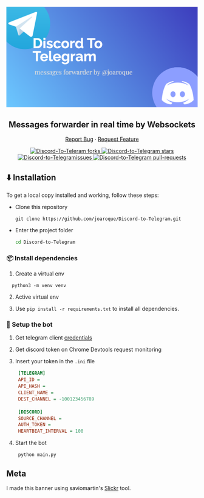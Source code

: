 <p align="center">
  <a href="https://github.com/joaroque/Discord-to-Telegram">
    <img alt="Discord-to-Telegram banner" src="screenshots/banner.png" width="630" />
  </a>
</p>
<h2 align="center">Messages forwarder in real time by Websockets</h2>
<p align="center">
    <a href="https://github.com/joaroque/Discord-to-Telegram/issues">Report Bug</a>
    ·
    <a href="https://github.com/joaroque/Discord-to-Telegram/issues">Request Feature</a>
</p>
<p align="center">
  <a href="https://github.com/joaroque/Discord-to-Telegram/fork" target="blank">
    <img src="https://img.shields.io/github/forks/joaroque/Discord-to-Telegram?style=flat-square" alt="Discord-To-Teleram forks"/>
  </a>
  <a href="https://github.com/joaroque/Discord-to-Telegram/stargazers" target="blank">
    <img src="https://img.shields.io/github/stars/joaroque/Discord-to-Telegram?style=flat-square" alt="Discord-to-Telegram stars"/>
  </a>
  <a href="https://github.com/joaroque/Discord-to-Telegram/issues" target="blank">
    <img src="https://img.shields.io/github/issues/joaroque/Discord-to-Telegram?style=flat-square" alt="Discord-to-Telegramissues"/>
  </a>
  <a href="https://github.com/joaroque/Discord-to-Telegram/pulls" target="blank">
    <img src="https://img.shields.io/github/issues-pr/joaroque/Discord-to-Telegram?style=flat-square" alt="Discord-to-Telegram pull-requests"/>
  </a>
</p>

## :arrow_down: Installation

To get a local copy installed and working, follow these steps:

- Clone this repository

  ```console
  git clone https://github.com/joaroque/Discord-to-Telegram.git
  ```

- Enter the project folder

  ```sh
  cd Discord-to-Telegram
  ```

### 📦 Install dependencies

1. Create a virtual env

  ```shell
    python3 -m venv venv
  ```

2. Active virtual env

3. Use `pip install -r requirements.txt` to install all dependencies.

### 🚀 Setup the bot

1. Get telegram client [credentials](https://my.telegram.org/auth)

2. Get discord token on Chrome Devtools request monitoring

3. Insert your token in the `.ini` file

   ```ini
    [TELEGRAM]
    API_ID =
    API_HASH =
    CLIENT_NAME =
    DEST_CHANNEL = -100123456789

    [DISCORD]
    SOURCE_CHANNEL =
    AUTH_TOKEN =
    HEARTBEAT_INTERVAL = 100

   ```

4. Start the bot

   ```shell
    python main.py
   ```

## Meta

I made this banner using saviomartin's [Slickr](https://slickr.vercel.app/) tool.
